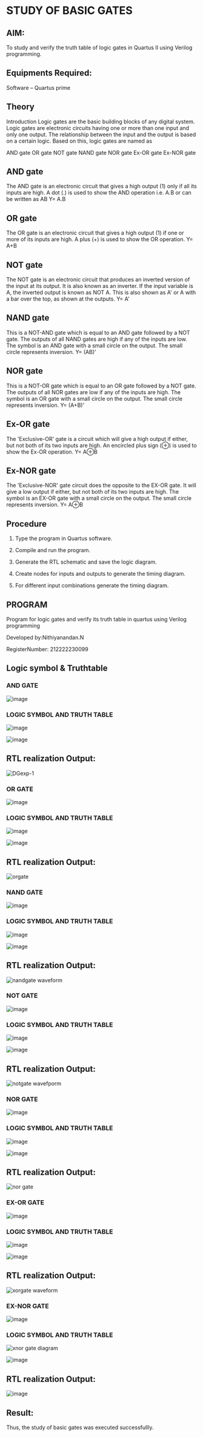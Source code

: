 # STUDY OF BASIC GATES
## AIM:

To study and verify the truth table of logic gates in Quartus II using Verilog programming.

## Equipments Required:

Software – Quartus prime 

## Theory

Introduction Logic gates are the basic building blocks of any digital system. Logic gates are electronic circuits having one or more than one input and only one output. The relationship between the input and the output is based on a certain logic. Based on this, logic gates are named as

AND gate OR gate NOT gate NAND gate NOR gate Ex-OR gate Ex-NOR gate

## AND gate

The AND gate is an electronic circuit that gives a high output (1) only if all its inputs are high. A dot (.) is used to show the AND operation i.e. A.B or can be written as AB
Y= A.B

## OR gate

The OR gate is an electronic circuit that gives a high output (1) if one or more of its inputs are high. A plus (+) is used to show the OR operation.
Y= A+B

## NOT gate

The NOT gate is an electronic circuit that produces an inverted version of the input at its output. It is also known as an inverter. If the input variable is A, the inverted output is known as NOT A. This is also shown as A' or A with a bar over the top, as shown at the outputs.
Y= A'

## NAND gate

This is a NOT-AND gate which is equal to an AND gate followed by a NOT gate. The outputs of all NAND gates are high if any of the inputs are low. The symbol is an AND gate with a small circle on the output. The small circle represents inversion.
Y= (AB)’

## NOR gate

This is a NOT-OR gate which is equal to an OR gate followed by a NOT gate. The outputs of all NOR gates are low if any of the inputs are high. The symbol is an OR gate with a small circle on the output. The small circle represents inversion.
Y= (A+B)’

## Ex-OR gate

The 'Exclusive-OR' gate is a circuit which will give a high output if either, but not both of its two inputs are high. An encircled plus sign (⊕) is used to show the Ex-OR operation.
Y= A⊕B

## Ex-NOR gate

The 'Exclusive-NOR' gate circuit does the opposite to the EX-OR gate. It will give a low output if either, but not both of its two inputs are high. The symbol is an EX-OR gate with a small circle on the output. The small circle represents inversion.
Y= A⊕B

## Procedure

1.	Type the program in Quartus software.

2.	Compile and run the program.

3.	Generate the RTL schematic and save the logic diagram.

4.	Create nodes for inputs and outputs to generate the timing diagram.

5.	For different input combinations generate the timing diagram.


## PROGRAM

Program for logic gates and verify its truth table in quartus using Verilog programming

 Developed by:Nithiyanandan.N
 
 RegisterNumber: 212222230099
 
## Logic symbol & Truthtable
### AND GATE
![image](https://github.com/ARCHANAT1305/study-of-basic-gates/assets/145975189/cb7bb724-8b45-40af-8405-9c563ccfbb45)

### LOGIC SYMBOL AND TRUTH TABLE
![image](https://github.com/ARCHANAT1305/study-of-basic-gates/assets/145975189/dd2dcf2d-b50a-4d9a-bcff-4559c857f185)

![image](https://github.com/ARCHANAT1305/study-of-basic-gates/assets/145975189/0b7606a2-7958-46c4-8dce-5e33d3a67f13)



## RTL realization Output:

![DGexp-1](https://github.com/ARCHANAT1305/study-of-basic-gates/assets/145975189/646e1b73-e358-414d-bd3d-af683b4fccc5)

### OR GATE
![image](https://github.com/ARCHANAT1305/study-of-basic-gates/assets/145975189/04af8cbf-f7c1-47cb-91f4-7b22bb69d306)

### LOGIC SYMBOL AND TRUTH TABLE
![image](https://github.com/ARCHANAT1305/study-of-basic-gates/assets/145975189/b91cf740-feeb-4fad-a526-fdcf0790e01f)

![image](https://github.com/ARCHANAT1305/study-of-basic-gates/assets/145975189/6a13234f-72c9-412f-8fe4-dec27258d9a8)

## RTL realization Output:
![orgate](https://github.com/ARCHANAT1305/study-of-basic-gates/assets/145975189/f356d5ca-08f3-4a20-beb2-700636a675f3)

### NAND GATE
![image](https://github.com/ARCHANAT1305/study-of-basic-gates/assets/145975189/e0e774a6-675a-4ae5-8c88-4dd038d2d2d9)

### LOGIC SYMBOL AND TRUTH TABLE
![image](https://github.com/ARCHANAT1305/study-of-basic-gates/assets/145975189/96009bf3-ca80-4f9e-a78c-fdd8a24cfc1f)

![image](https://github.com/ARCHANAT1305/study-of-basic-gates/assets/145975189/cf17b691-fdc6-4c12-8e54-8f86144595a9)

## RTL realization Output:
![nandgate waveform](https://github.com/ARCHANAT1305/study-of-basic-gates/assets/145975189/17c61d09-8683-4412-a849-4a42ea63ac13)

### NOT GATE
![image](https://github.com/ARCHANAT1305/study-of-basic-gates/assets/145975189/79d2b7e8-2589-4ebd-a565-7e8ab093bd8a)

### LOGIC SYMBOL AND TRUTH TABLE
![image](https://github.com/ARCHANAT1305/study-of-basic-gates/assets/145975189/117a8e9d-8560-45b5-8dfc-a60ab13e5c91)

![image](https://github.com/ARCHANAT1305/study-of-basic-gates/assets/145975189/85372843-11e7-4c72-9c72-f7d717880eb3)

## RTL realization Output:
![notgate wavefporm](https://github.com/ARCHANAT1305/study-of-basic-gates/assets/145975189/e38ab851-d647-41b7-b7de-2997e27fcd35)

### NOR GATE

![image](https://github.com/ARCHANAT1305/study-of-basic-gates/assets/145975189/4715b206-b384-4531-98db-0d9d21c0a1e0)

### LOGIC SYMBOL AND TRUTH TABLE
![image](https://github.com/ARCHANAT1305/study-of-basic-gates/assets/145975189/c2a6b7a1-77f5-4cdd-a1ae-ad71c2fd0805)

![image](https://github.com/ARCHANAT1305/study-of-basic-gates/assets/145975189/8f6f5031-5c48-47ba-8441-553f40c1fab0)


## RTL realization Output:
![nor gate](https://github.com/ARCHANAT1305/study-of-basic-gates/assets/145975189/4d5c8295-caad-4a6f-ba36-591cc57c33e4)

### EX-OR GATE
![image](https://github.com/ARCHANAT1305/study-of-basic-gates/assets/145975189/62794195-059b-4a3b-9770-016116dc8dcd)

### LOGIC SYMBOL AND TRUTH TABLE
![image](https://github.com/ARCHANAT1305/study-of-basic-gates/assets/145975189/6fb964da-a49c-4c58-b44d-53ec5fffe766)

![image](https://github.com/ARCHANAT1305/study-of-basic-gates/assets/145975189/880d416c-56e1-49c5-be41-b97c5a0c7bfa)

## RTL realization Output:

![xorgate waveform](https://github.com/ARCHANAT1305/study-of-basic-gates/assets/145975189/2dece152-fdd1-4827-8e8f-ba05a7f87a11)

### EX-NOR GATE
![image](https://github.com/ARCHANAT1305/study-of-basic-gates/assets/145975189/0f097a73-285a-4477-aca5-79ad9462a4ce)

### LOGIC SYMBOL AND TRUTH TABLE
![xnor gate diagram](https://github.com/ARCHANAT1305/study-of-basic-gates/assets/145975189/7351e5b4-6475-402a-b7f0-ba8077ff6151)

![image](https://github.com/ARCHANAT1305/study-of-basic-gates/assets/145975189/87155193-516b-49b8-a202-167578e943e8)

## RTL realization Output:
![image](https://github.com/ARCHANAT1305/study-of-basic-gates/assets/145975189/1e994fb0-6b75-4bdb-8636-2d7edc098582)

## Result:
Thus, the study of basic gates was executed successfullly.


